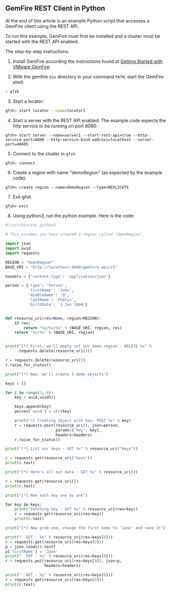 ## GemFire REST Client in Python

At the end of this article is an example Python script that accesses a GemFire client using the REST API.

To run this example, GemFire must first be installed and a cluster must be started with the REST API enabled.

The step-by-step instructions:

1. Install GemFire according the instructions found at [Getting Started with VMware GemFire](https://docs.vmware.com/en/VMware-GemFire/10.0/gf/getting_started-book_intro.html).

2. With the gemfire `bin` directory in your command `PATH`, start the GemFire shell:
```bash
> gfsh
```
3. Start a locator:
```bash
gfsh> start locator --name=locator1
```
4. Start a server with the REST API enabled. The example code expects the http service to be running on port 8080:
```
gfsh> start server --name=server1 --start-rest-api=true --http-service-port=8080 --http-service-bind-address=localhost --server-port=40405
```
5. Connect to the cluster in `gfsh`:
```bash
gfsh> connect
```
6. Create a region with name "demoRegion" (as expected by the example code):
```
gfsh> create region --name=demoRegion --type=REPLICATE
```
7. Exit gfsh
```
gfsh> exit
```
8. Using python3, run the python example. Here is the code:

```python
#!/usr/bin/env python3

# This assumes you have created a region called "demoRegion".

import json
import uuid
import requests

REGION = "demoRegion"
BASE_URI = "http://localhost:8080/gemfire-api/v1"

headers = {'content-type': 'application/json'}

person = {'type': 'Person',
          'firstName': 'John',
          'middleName': 'Q',
          'lastName': 'Public',
          'birthDate': '1 Jan 1900'}


def resource_uri(res=None, region=REGION):
    if res:
        return "%s/%s/%s" % (BASE_URI, region, res)
    return "%s/%s" % (BASE_URI, region)


print("[*] First, we'll empty out our demo region - DELETE %s" %
      requests.delete(resource_uri()))

r = requests.delete(resource_uri())
r.raise_for_status()

print("[*] Now, we'll create 5 demo objects")

keys = []

for i in range(1, 6):
    key = uuid.uuid1()

    keys.append(key)
    person['uuid'] = str(key)

    print("\t Creating object with key: POST %s" % key)
    r = requests.post(resource_uri(), json=person,
                      params={'key': key},
                      headers=headers)
    r.raise_for_status()

print("[*] List our keys - GET %s" % resource_uri("keys"))

r = requests.get(resource_uri("keys"))
print(r.text)

print("[*] Here's all our data - GET %s" % resource_uri())

r = requests.get(resource_uri())
print(r.text)

print("[*] Now each key one by one")

for key in keys:
    print("Fetching key - GET %s" % resource_uri(res=key))
    r = requests.get(resource_uri(res=key))
    print(r.text)

print("[*] Now grab one, change the first name to 'Jane' and save it")

print("  GET - %s" % resource_uri(res=keys[0]))
r = requests.get(resource_uri(res=keys[0]))
p = json.loads(r.text)
p['firstName'] = 'Jane'
print("  PUT - %s" % resource_uri(res=keys[0]))
r = requests.put(resource_uri(res=keys[0]), json=p,
                 headers=headers)

print("  GET - %s" % resource_uri(res=keys[0]))
r = requests.get(resource_uri(res=keys[0]))
print(r.text)
```